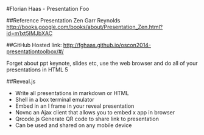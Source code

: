 #Florian Haas - Presentation Foo

##Reference
Presentation Zen Garr Reynolds
http://books.google.com/books/about/Presentation_Zen.html?id=m1xt5IMJbXAC


##GitHub Hosted link:
http://fghaas.github.io/oscon2014-presentationtoolbox/#/

Forget about ppt keynote, slides etc, use the web browser and do all of your presentations in HTML 5

##Reveal.js

  * Write all presentations in markdown or HTML
  * Shell in a box terminal emulator
  * Embed in an I frame in your reveal presentation
  * Novnc an Ajax client that allows you to embed x app in browser
  * Qrcode.js Generate QR code to share link to presentation
  * Can be used and shared on any mobile device
